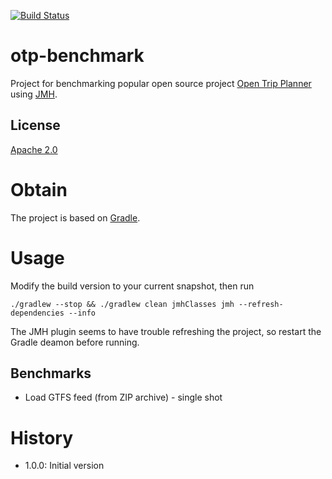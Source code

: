 [![Build Status](https://travis-ci.org/skjolber/otp-benchmark.svg?branch=master)](https://travis-ci.org/skjolber/otp-benchmark)

# otp-benchmark
Project for benchmarking popular open source project [Open Trip Planner] using [JMH].

## License
[Apache 2.0]

# Obtain
The project is based on [Gradle].

# Usage
Modify the build version to your current snapshot, then run 

```
./gradlew --stop && ./gradlew clean jmhClasses jmh --refresh-dependencies --info
```

The JMH plugin seems to have trouble refreshing the project, so restart the Gradle deamon before running.
## Benchmarks

  * Load GTFS feed (from ZIP archive) - single shot

# History

 - 1.0.0: Initial version

[Apache 2.0]:          			http://www.apache.org/licenses/LICENSE-2.0.html
[issue-tracker]:       			https://github.com/skjolber/otp-benchmark/issues
[Gradle]:              		 	https://gradle.org/
[JMH]:							http://openjdk.java.net/projects/code-tools/jmh/
[visualization]:				https://skjolber.github.io/otp-benchmark/jmh/index.html
[Open Trip Planner]:			https://github.com/opentripplanner/OpenTripPlanner

